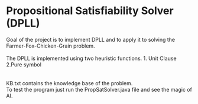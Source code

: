 <h1>Propositional Satisfiability Solver (DPLL) </h1>
Goal of the project is to implement DPLL and to apply it to solving the Farmer-Fox-Chicken-Grain problem.<br/>
<br/>
The DPLL is implemented using two heuristic functions. 1. Unit Clause 2.Pure symbol <br/>
<br/>
<br/>
KB.txt contains the knowledge base of the problem.<br/>
To test the program just run the PropSatSolver.java file and see the magic of AI.
